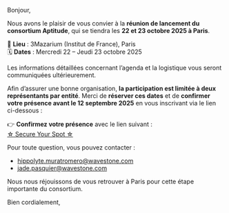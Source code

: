 <!-- var(subject)="[Aptitude] Save the Date – Réunion de lancement du consortium Aptitude | 22–23 octobre 2025, Paris" -->
<!-- var(summary)="Consortium Aptitude Kick-off" -->
<!-- var(role)="Coordinator" -->
<br/>
<br/>
<br/>
Bonjour,

Nous avons le plaisir de vous convier à la **réunion de lancement du consortium Aptitude**, qui se tiendra les **22 et 23 octobre 2025 à Paris**.  

📍 **Lieu** : 3Mazarium (Institut de France), Paris  
🗓 **Dates** : Mercredi 22 – Jeudi 23 octobre 2025  

Les informations détaillées concernant l’agenda et la logistique vous seront communiquées ultérieurement.  

Afin d’assurer une bonne organisation, **la participation est limitée à deux représentants par entité**. Merci de **réserver ces dates** et de **confirmer votre présence avant le 12 septembre 2025** en vous inscrivant via le lien ci-dessous :  

👉 **Confirmez votre présence** avec le lien suivant :  
[<!-- link-model=button --><!-- color=#313178 --> ☆ Secure Your Spot ☆ ](https://lu.ma/tgks1886)

Pour toute question, vous pouvez contacter :  
- hippolyte.muratromero@wavestone.com  
- jade.pasquier@wavestone.com  

Nous nous réjouissons de vous retrouver à Paris pour cette étape importante du consortium.  

Bien cordialement,  

<br/>